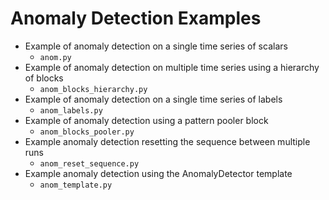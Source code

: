 # Anomaly Detection Examples

- Example of anomaly detection on a single time series of scalars
    - `anom.py`
- Example of anomaly detection on multiple time series using a hierarchy of blocks
    - `anom_blocks_hierarchy.py`
- Example of anomaly detection on a single time series of labels
    - `anom_labels.py`
- Example of anomaly detection using a pattern pooler block
    - `anom_blocks_pooler.py`
- Example anomaly detection resetting the sequence between multiple runs
    - `anom_reset_sequence.py`
- Example anomaly detection using the AnomalyDetector template
    - `anom_template.py`
